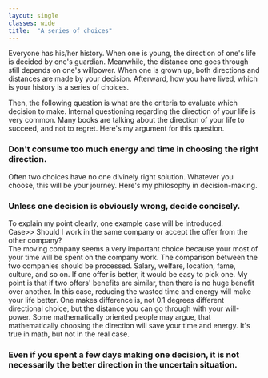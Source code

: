 ```yaml
---
layout: single
classes: wide
title:  "A series of choices"
---
```


Everyone has his/her history.
When one is young, the direction of one's life is decided by one's guardian. 
Meanwhile, the distance one goes through still depends on one's willpower.
When one is grown up, both directions and distances are made by your decision.
Afterward, how you have lived, which is your history is a series of choices.  

Then, the following question is what are the criteria to evaluate which decision to make.
Internal questioning regarding the direction of your life is very common.
Many books are talking about the direction of your life to succeed, and not to regret.
Here's my argument for this question.
### Don't consume too much energy and time in choosing the right direction.
Often two choices have no one divinely right solution.
Whatever you choose, this will be your journey.
Here's my philosophy in decision-making.
### Unless one decision is obviously wrong, decide concisely.
To explain my point clearly, one example case will be introduced.  
Case>> Should I work in the same company or accept the offer from the other company?  
The moving company seems a very important choice because your most of your time will be spent on the company work.
The comparison between the two companies should be processed. Salary, welfare, location, fame, culture, and so on.
If one offer is better, it would be easy to pick one. 
My point is that if two offers' benefits are similar, then there is no huge benefit over another.
In this case, reducing the wasted time and energy will make your life better.
One makes difference is, not 0.1 degrees different directional choice, but the distance you can go through with your will-power.
Some mathematically oriented people may argue, that mathematically choosing the direction will save your time and energy. 
It's true in math, but not in the real case.
### Even if you spent a few days making one decision, it is not necessarily the better direction in the uncertain situation.
